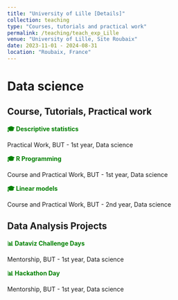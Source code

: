 ```yaml
---
title: "University of Lille [Details]"
collection: teaching
type: "Courses, tutorials and practical work"
permalink: /teaching/teach_exp_Lille
venue: "University of Lille, Site Roubaix"
date: 2023-11-01 - 2024-08-31 
location: "Roubaix, France"
---
```


# Data science 

## Course, Tutorials, Practical work

<span style="color:green"> **🎓 Descriptive statistics** </span>

Practical Work, BUT - 1st year, Data science

<span style="color:green"> **🎓 R Programming** </span>

Course and Practical Work, BUT - 1st year, Data science

<span style="color:green"> **🎓 Linear models** </span>

Course and Practical Work, BUT - 2nd year, Data science

## Data Analysis Projects

<span style="color:green"> **📊 Dataviz Challenge Days** </span>

Mentorship, BUT - 1st year, Data science

<span style="color:green"> **📊 Hackathon Day** </span>

Mentorship, BUT - 1st year, Data science

